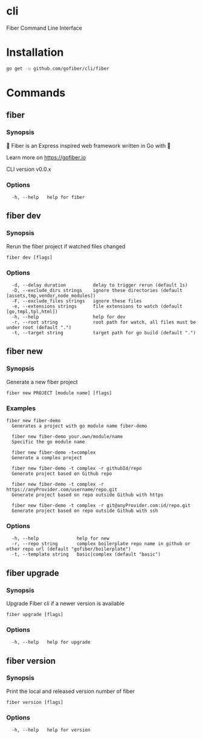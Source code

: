 # cli
Fiber Command Line Interface

# Installation
```bash
go get -u github.com/gofiber/cli/fiber
```

# Commands
## fiber
### Synopsis

🚀 Fiber is an Express inspired web framework written in Go with 💖
 
Learn more on https://gofiber.io
 
CLI version v0.0.x

### Options

```
  -h, --help   help for fiber
```

## fiber dev
### Synopsis

Rerun the fiber project if watched files changed

```
fiber dev [flags]
```

### Options

```
  -d, --delay duration          delay to trigger rerun (default 1s)
  -D, --exclude_dirs strings    ignore these directories (default [assets,tmp,vendor,node_modules])
  -F, --exclude_files strings   ignore these files
  -e, --extensions strings      file extensions to watch (default [go,tmpl,tpl,html])
  -h, --help                    help for dev
  -r, --root string             root path for watch, all files must be under root (default ".")
  -t, --target string           target path for go build (default ".")
```

## fiber new
### Synopsis

Generate a new fiber project

```
fiber new PROJECT [module name] [flags]
```

### Examples

```
fiber new fiber-demo
  Generates a project with go module name fiber-demo

  fiber new fiber-demo your.own/module/name
  Specific the go module name

  fiber new fiber-demo -t=complex
  Generate a complex project

  fiber new fiber-demo -t complex -r githubId/repo
  Generate project based on Github repo

  fiber new fiber-demo -t complex -r https://anyProvider.com/username/repo.git
  Generate project based on repo outside Github with https

  fiber new fiber-demo -t complex -r git@anyProvider.com:id/repo.git
  Generate project based on repo outside Github with ssh
```

### Options

```
  -h, --help              help for new
  -r, --repo string       complex boilerplate repo name in github or other repo url (default "gofiber/boilerplate")
  -t, --template string   basic|complex (default "basic")
```

## fiber upgrade
### Synopsis

Upgrade Fiber cli if a newer version is available

```
fiber upgrade [flags]
```

### Options

```
  -h, --help   help for upgrade
```

## fiber version
### Synopsis

Print the local and released version number of fiber

```
fiber version [flags]
```

### Options

```
  -h, --help   help for version
```
